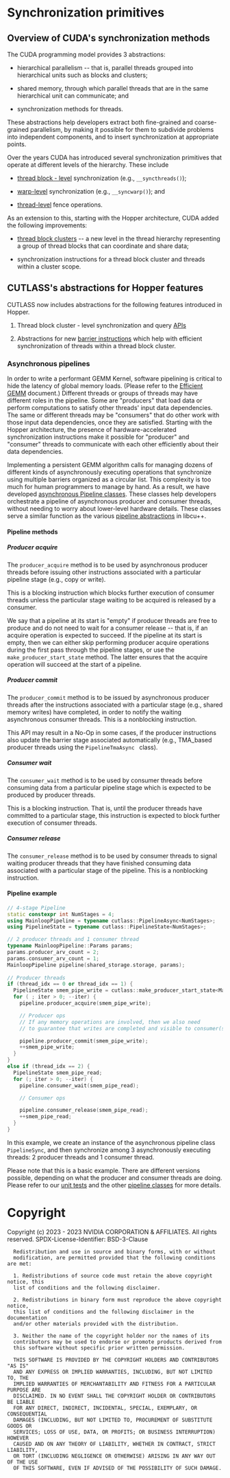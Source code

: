 # Synchronization primitives

## Overview of CUDA's synchronization methods

The CUDA programming model provides 3 abstractions:

* hierarchical parallelism -- that is, parallel threads
  grouped into hierarchical units such as blocks and clusters;

* shared memory, through which parallel threads that are
  in the same hierarchical unit can communicate; and

* synchronization methods for threads.

These abstractions help developers extract
both fine-grained and coarse-grained parallelism,
by making it possible for them to subdivide problems
into independent components,
and to insert synchronization at appropriate points.

Over the years CUDA has introduced several synchronization primitives
that operate at different levels of the hierarchy.
These include

* [thread block - level](https://docs.nvidia.com/cuda/cuda-c-programming-guide/index.html#synchronization-functions) synchronization (e.g., `__syncthreads()`);

* [warp-level](https://developer.nvidia.com/blog/using-cuda-warp-level-primitives/) synchronization (e.g., `__syncwarp()`); and

* [thread-level](https://docs.nvidia.com/cuda/cuda-c-programming-guide/#memory-fence-functions) fence operations.

As an extension to this, starting with the Hopper architecture, CUDA added the following improvements:

* [thread block clusters](https://docs.nvidia.com/cuda/cuda-c-programming-guide/index.html#thread-block-clusters) --
  a new level in the thread hierarchy representing
  a group of thread blocks that can coordinate and share data;

* synchronization instructions for a thread block cluster and threads within a cluster scope.

## CUTLASS's abstractions for Hopper features

CUTLASS now includes abstractions
for the following features introduced in Hopper.

1. Thread block cluster - level synchronization and query
   [APIs](/include/cute/arch/cluster_sm90.hpp)

2. Abstractions for new
   [barrier instructions](/include/cutlass/arch/barrier.h)
   which help with efficient synchronization
   of threads within a thread block cluster.

### Asynchronous pipelines

In order to write a performant GEMM Kernel,
software pipelining is critical to hide the latency of global memory loads.
(Please refer to the
[Efficient GEMM](/media/docs/efficient_gemm.md#pipelining) document.)
Different threads or groups of threads
may have different roles in the pipeline.
Some are "producers" that load data or perform computations
to satisfy other threads' input data dependencies.
The same or different threads may be "consumers"
that do other work with those input data dependencies,
once they are satisfied.
Starting with the Hopper architecture,
the presence of hardware-accelerated synchronization instructions
make it possible for "producer" and "consumer" threads
to communicate with each other efficiently
about their data dependencies.

Implementing a persistent GEMM algorithm calls for managing
dozens of different kinds of asynchronously executing operations
that synchronize using multiple barriers organized as a circular list.
This complexity is too much for human programmers to manage by hand.
As a result, we have developed
[asynchronous Pipeline classes](/include/cutlass/pipeline/).
These classes help developers orchestrate a pipeline
of asynchronous producer and consumer threads,
without needing to worry about lower-level hardware details.
These classes serve a similar function as the various
[pipeline abstractions](https://nvidia.github.io/libcudacxx/extended_api/synchronization_primitives/pipeline.html)
in libcu++.

#### Pipeline methods 
  
##### Producer acquire 

The `producer_acquire` method is to be used by asynchronous producer threads
before issuing other instructions associated with a particular pipeline stage
(e.g., copy or write).

This is a blocking instruction
which blocks further execution of consumer threads
unless the particular stage waiting to be acquired
is released by a consumer.

We say that a pipeline at its start is "empty" if producer threads are free to produce and do not need to wait for a consumer release -- that is, if an acquire operation is expected to succeed.  If the pipeline at its start is empty, then we can either skip performing producer acquire operations during the first pass through the pipeline stages, or use the `make_producer_start_state` method.  The latter ensures that the acquire operation will succeed at the start of a pipeline.

##### Producer commit

The `producer_commit` method is to be issued by asynchronous producer threads
after the instructions associated with a particular stage
(e.g., shared memory writes) have completed,
in order to notify the waiting asynchronous consumer threads.
This is a nonblocking instruction.

This API may result in a No-Op in some cases,
if the producer instructions also update the barrier stage associated automatically
(e.g., TMA_based producer threads using the  `PipelineTmaAsync ` class).

##### Consumer wait

The `consumer_wait` method is to be used by consumer threads
before consuming data from a particular pipeline stage
which is expected to be produced by producer threads.  

This is a blocking instruction.  That is,
until the producer threads have committed to a particular stage,
this instruction is expected to block further execution of consumer threads.

##### Consumer release

The `consumer_release` method is to be used by consumer threads
to signal waiting producer threads that they have finished consuming data
associated with a particular stage of the pipeline.
This is a nonblocking instruction.

#### Pipeline example

```c++
// 4-stage Pipeline
static constexpr int NumStages = 4;
using MainloopPipeline = typename cutlass::PipelineAsync<NumStages>;
using PipelineState = typename cutlass::PipelineState<NumStages>;

// 2 producer threads and 1 consumer thread 
typename MainloopPipeline::Params params;
params.producer_arv_count = 2;
params.consumer_arv_count = 1;
MainloopPipeline pipeline(shared_storage.storage, params);
  
// Producer threads
if (thread_idx == 0 or thread_idx == 1) {
  PipelineState smem_pipe_write = cutlass::make_producer_start_state<MainloopPipeline>();
  for ( ; iter > 0; --iter) {
    pipeline.producer_acquire(smem_pipe_write);

    // Producer ops
    // If any memory operations are involved, then we also need
    // to guarantee that writes are completed and visible to consumer(s).

    pipeline.producer_commit(smem_pipe_write);
    ++smem_pipe_write;
  }
}
else if (thread_idx == 2) {
  PipelineState smem_pipe_read;
  for (; iter > 0; --iter) {
    pipeline.consumer_wait(smem_pipe_read);

    // Consumer ops

    pipeline.consumer_release(smem_pipe_read);
    ++smem_pipe_read;
  }
}
```

In this example, we create an instance of the asynchronous pipeline class `PipelineSync`,
and then synchronize among 3 asynchronously executing threads:
2 producer threads and 1 consumer thread.

Please note that this is a basic example.
There are different versions possible,
depending on what the producer and consumer threads are doing.
Please refer to our [unit tests](/test/unit/pipeline)
and the other [pipeline classes](/include/cutlass/pipeline.hpp)
for more details.

# Copyright

Copyright (c) 2023 - 2023 NVIDIA CORPORATION & AFFILIATES. All rights reserved.
SPDX-License-Identifier: BSD-3-Clause

```
  Redistribution and use in source and binary forms, with or without
  modification, are permitted provided that the following conditions are met:

  1. Redistributions of source code must retain the above copyright notice, this
  list of conditions and the following disclaimer.

  2. Redistributions in binary form must reproduce the above copyright notice,
  this list of conditions and the following disclaimer in the documentation
  and/or other materials provided with the distribution.

  3. Neither the name of the copyright holder nor the names of its
  contributors may be used to endorse or promote products derived from
  this software without specific prior written permission.

  THIS SOFTWARE IS PROVIDED BY THE COPYRIGHT HOLDERS AND CONTRIBUTORS "AS IS"
  AND ANY EXPRESS OR IMPLIED WARRANTIES, INCLUDING, BUT NOT LIMITED TO, THE
  IMPLIED WARRANTIES OF MERCHANTABILITY AND FITNESS FOR A PARTICULAR PURPOSE ARE
  DISCLAIMED. IN NO EVENT SHALL THE COPYRIGHT HOLDER OR CONTRIBUTORS BE LIABLE
  FOR ANY DIRECT, INDIRECT, INCIDENTAL, SPECIAL, EXEMPLARY, OR CONSEQUENTIAL
  DAMAGES (INCLUDING, BUT NOT LIMITED TO, PROCUREMENT OF SUBSTITUTE GOODS OR
  SERVICES; LOSS OF USE, DATA, OR PROFITS; OR BUSINESS INTERRUPTION) HOWEVER
  CAUSED AND ON ANY THEORY OF LIABILITY, WHETHER IN CONTRACT, STRICT LIABILITY,
  OR TORT (INCLUDING NEGLIGENCE OR OTHERWISE) ARISING IN ANY WAY OUT OF THE USE
  OF THIS SOFTWARE, EVEN IF ADVISED OF THE POSSIBILITY OF SUCH DAMAGE.
```
